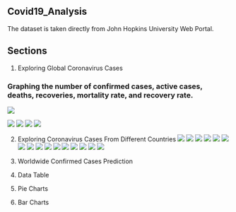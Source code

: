 ## Covid19_Analysis
The dataset is taken directly from John Hopkins University Web Portal.

## Sections
1. Exploring Global Coronavirus Cases
### Graphing the number of confirmed cases, active cases, deaths, recoveries, mortality rate, and recovery rate.

![](https://github.com/Arnavphukan1996/Covid19_Analysis/blob/master/C1.PNG)

![](https://github.com/Arnavphukan1996/Covid19_Analysis/blob/master/G1.PNG)
![](https://github.com/Arnavphukan1996/Covid19_Analysis/blob/master/G2.PNG)
![](https://github.com/Arnavphukan1996/Covid19_Analysis/blob/master/G3.PNG)
![](https://github.com/Arnavphukan1996/Covid19_Analysis/blob/master/G4.PNG)

2. Exploring Coronavirus Cases From Different Countries
![](https://github.com/Arnavphukan1996/Covid19_Analysis/blob/master/China1.PNG)
![](https://github.com/Arnavphukan1996/Covid19_Analysis/blob/master/China2.PNG)
![](https://github.com/Arnavphukan1996/Covid19_Analysis/blob/master/China3.PNG)
![](https://github.com/Arnavphukan1996/Covid19_Analysis/blob/master/China4.PNG)
![](https://github.com/Arnavphukan1996/Covid19_Analysis/blob/master/Inida1.PNG)
![](https://github.com/Arnavphukan1996/Covid19_Analysis/blob/master/India2.PNG)
![](https://github.com/Arnavphukan1996/Covid19_Analysis/blob/master/India3.PNG)
![](https://github.com/Arnavphukan1996/Covid19_Analysis/blob/master/India4.PNG)
![](https://github.com/Arnavphukan1996/Covid19_Analysis/blob/master/Italy1.PNG)
![](https://github.com/Arnavphukan1996/Covid19_Analysis/blob/master/Italy2.PNG)
![](https://github.com/Arnavphukan1996/Covid19_Analysis/blob/master/Italy3.PNG)
![](https://github.com/Arnavphukan1996/Covid19_Analysis/blob/master/Italy4.PNG)
![](https://github.com/Arnavphukan1996/Covid19_Analysis/blob/master/Usa1.PNG)
![](https://github.com/Arnavphukan1996/Covid19_Analysis/blob/master/Usa2.PNG)
![](https://github.com/Arnavphukan1996/Covid19_Analysis/blob/master/Usa3.PNG)
![](https://github.com/Arnavphukan1996/Covid19_Analysis/blob/master/Usa4.PNG)

3. Worldwide Confirmed Cases Prediction
4. Data Table
5. Pie Charts
6. Bar Charts


